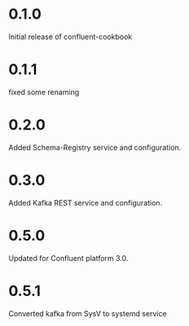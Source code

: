 # 0.1.0

Initial release of confluent-cookbook

# 0.1.1

fixed some renaming

# 0.2.0

Added Schema-Registry service and configuration.

# 0.3.0

Added Kafka REST service and configuration.

# 0.5.0

Updated for Confluent platform 3.0.

# 0.5.1

Converted kafka from SysV to systemd service